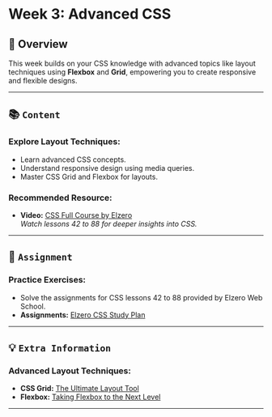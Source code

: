 # Week 3: Advanced CSS

## 🚀 Overview

This week builds on your CSS knowledge with advanced topics like layout techniques using **Flexbox** and **Grid**, empowering you to create responsive and flexible designs.

---

## 📚 `Content`

### Explore Layout Techniques:
- Learn advanced CSS concepts.
- Understand responsive design using media queries.
- Master CSS Grid and Flexbox for layouts.

### Recommended Resource:
- **Video:** [CSS Full Course by Elzero](https://youtu.be/qyVkLebgfzY?si=uo3z-TfxxHcAluaF )  
  *Watch lessons 42 to 88 for deeper insights into CSS.*

---

## 📝 `Assignment`

### Practice Exercises:
- Solve the assignments for CSS lessons 42 to 88 provided by Elzero Web School.
- **Assignments:** [Elzero CSS Study Plan](https://elzero.org/study/css-2021-study-plan/)

---

## 💡 `Extra Information`

### Advanced Layout Techniques:
- **CSS Grid:** [The Ultimate Layout Tool](https://dev.to/moyedx3/css-grid-the-ultimate-layout-tool-18ae)
- **Flexbox:** [Taking Flexbox to the Next Level](https://dev.to/moyedx3/taking-flexbox-to-next-level-4nje)

---
